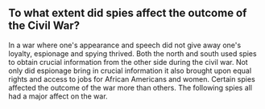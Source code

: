 ## To what extent did spies affect the outcome of the Civil War?

In a war where one's appearance and speech did not give away one's loyalty, espionage and spying thrived. Both the north and south used spies to obtain crucial information from the other side during the civil war. Not only did espionage bring in crucial information it also brought upon equal rights and access to jobs for African Americans and women. Certain spies affected the outcome of the war more than others. The following spies all had a major affect on the war.
